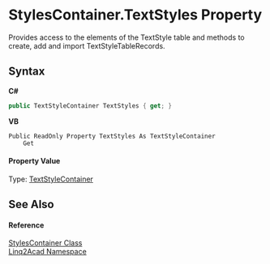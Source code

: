 # StylesContainer.TextStyles Property 
 

Provides access to the elements of the TextStyle table and methods to create, add and import TextStyleTableRecords.

## Syntax

**C#**<br />
``` C#
public TextStyleContainer TextStyles { get; }
```

**VB**<br />
``` VB
Public ReadOnly Property TextStyles As TextStyleContainer
	Get
```


#### Property Value
Type: <a href="T_Linq2Acad_TextStyleContainer.md">TextStyleContainer</a>

## See Also


#### Reference
<a href="T_Linq2Acad_StylesContainer.md">StylesContainer Class</a><br /><a href="N_Linq2Acad.md">Linq2Acad Namespace</a><br />
